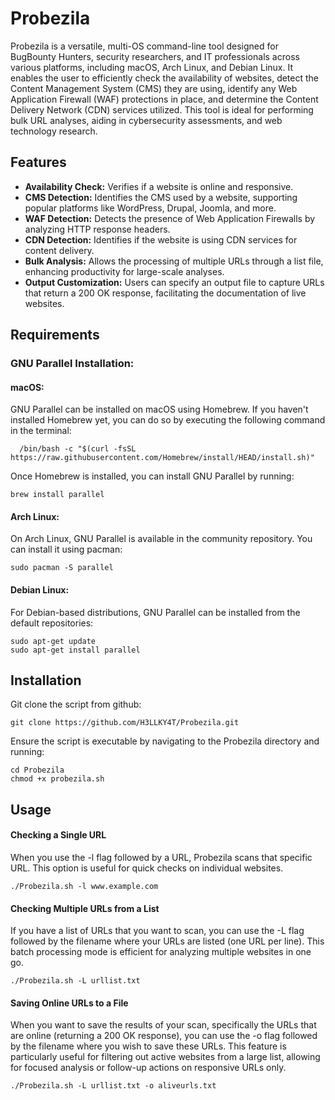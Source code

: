 # Probezila
Probezila is a versatile, multi-OS command-line tool designed for BugBounty Hunters, security researchers, and IT professionals across various platforms, including macOS, Arch Linux, and Debian Linux. It enables the user to efficiently check the availability of websites, detect the Content Management System (CMS) they are using, identify any Web Application Firewall (WAF) protections in place, and determine the Content Delivery Network (CDN) services utilized. This tool is ideal for performing bulk URL analyses, aiding in cybersecurity assessments, and web technology research.
## Features
* **Availability Check:** Verifies if a website is online and responsive.
* **CMS Detection:** Identifies the CMS used by a website, supporting popular platforms like WordPress, Drupal, Joomla, and more.
* **WAF Detection:** Detects the presence of Web Application Firewalls by analyzing HTTP response headers.
* **CDN Detection:** Identifies if the website is using CDN services for content delivery.
* **Bulk Analysis:** Allows the processing of multiple URLs through a list file, enhancing productivity for large-scale analyses.
* **Output Customization:** Users can specify an output file to capture URLs that return a 200 OK response, facilitating the documentation of live websites.

## Requirements
### GNU Parallel Installation:
#### **macOS:**
GNU Parallel can be installed on macOS using Homebrew. If you haven't installed Homebrew yet, you can do so by executing the following command in the terminal:
 ```
   /bin/bash -c "$(curl -fsSL https://raw.githubusercontent.com/Homebrew/install/HEAD/install.sh)"
 ```
Once Homebrew is installed, you can install GNU Parallel by running:
 ```
brew install parallel
 ```
#### **Arch Linux:**
On Arch Linux, GNU Parallel is available in the community repository. You can install it using pacman:
 ```
sudo pacman -S parallel
 ```
#### **Debian Linux:**
For Debian-based distributions, GNU Parallel can be installed from the default repositories:
 ```
sudo apt-get update
sudo apt-get install parallel
 ```
## Installation
Git clone the script from github:
 ```
git clone https://github.com/H3LLKY4T/Probezila.git
 ```
Ensure the script is executable by navigating to the Probezila directory and running:
 ```
cd Probezila
chmod +x probezila.sh
 ```
## Usage
#### **Checking a Single URL**
When you use the -l flag followed by a URL, Probezila scans that specific URL. This option is useful for quick checks on individual websites.
 ```
./Probezila.sh -l www.example.com
 ```
#### **Checking Multiple URLs from a List**
If you have a list of URLs that you want to scan, you can use the -L flag followed by the filename where your URLs are listed (one URL per line). This batch processing mode is efficient for analyzing multiple websites in one go.
 ```
./Probezila.sh -L urllist.txt
 ```
#### **Saving Online URLs to a File**
When you want to save the results of your scan, specifically the URLs that are online (returning a 200 OK response), you can use the -o flag followed by the filename where you wish to save these URLs. This feature is particularly useful for filtering out active websites from a large list, allowing for focused analysis or follow-up actions on responsive URLs only.
 ```
./Probezila.sh -L urllist.txt -o aliveurls.txt
 ```
